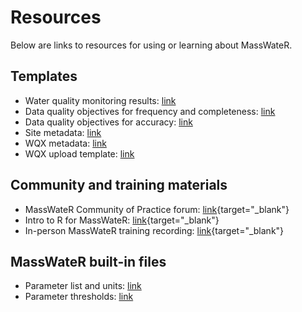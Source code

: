 # Resources

Below are links to resources for using or learning about MassWateR.

## Templates

-   Water quality monitoring results: [link](MassWateR_Results_Template.xlsx)
-   Data quality objectives for frequency and completeness: [link](MassWateR_DQOFreqComp_Template.xlsx)
-   Data quality objectives for accuracy: [link](MassWateR_DQOAccuracy_Template.xlsx)
-   Site metadata: [link](MassWateR_Sites_Template.xlsx)
-   WQX metadata: [link](MassWateR_WQXMeta_Template.xlsx)
-   WQX upload template: [link](WQX_Phys-Chem_Template_for_MassWateR.xlsx)

## Community and training materials

-   MassWateR Community of Practice forum: [link](https://massbays.discourse.group/c/masswater-r-tools/5){target="_blank"}
-   Intro to R for MassWateR: [link](https://massbays-tech.github.io/intro-to-r/){target="_blank"}
-   In-person MassWateR training recording: [link](https://youtu.be/dMaZ7satmTo){target="_blank"}

## MassWateR built-in files

-   Parameter list and units: [link](ParameterMapping.xlsx)
-   Parameter thresholds: [link](ThresholdMapping.xlsx)
